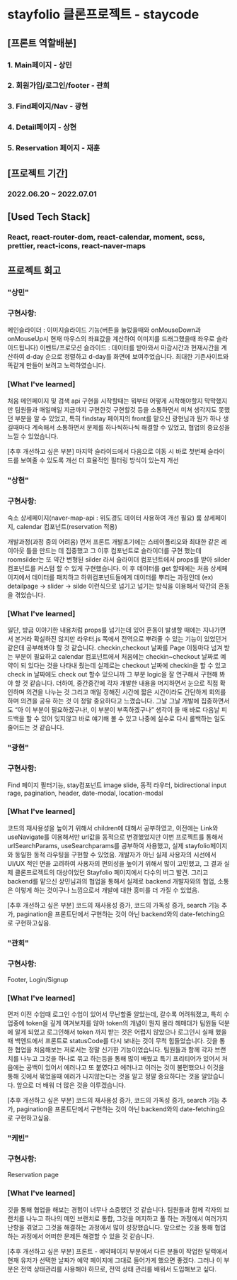 # stayfolio 클론프로젝트 - staycode

## [프론트 역할배분]

### 1. Main페이지 - 상민

### 2. 회원가입/로그인/footer - 관희

### 3. Find페이지/Nav - 광현

### 4. Detail페이지 - 상현

### 5. Reservation 페이지 - 재훈

## [프로젝트 기간]

### 2022.06.20 ~ 2022.07.01

## [Used Tech Stack]

### React, react-router-dom, react-calendar, moment, scss, prettier, react-icons, react-naver-maps

## 프로젝트 회고

### "상민"

### 구현사항: 
메인슬라이더 : 이미지슬라이드 기능(버튼을 눌렀을때와 onMouseDown과 onMouseUp시 현재 마우스의 좌표값을 계산하여 이미지를 드래그했을때 좌우로 슬라이드됩니다)
이벤트/프로모션 슬라이드 : 데이터를 받아와서 마감시간과 현재시간을 계산하여 d-day 순으로 정렬하고 d-day를 화면에 보여주었습니다.
최대한 기존사이트와 똑같게 만들어 보려고 노력하였습니다.

### [What I've learned]
처음 메인페이지 및 검색 api 구현을 시작할때는 뭐부터 어떻게 시작해야할지 막막했지만 팀원들과 매일매일 지금까지 구현한것 구현할것 등을 소통하면서 미쳐 생각지도 못했던 부분을 알 수 있었고, 특히 findstay 페이지의 front를 맡으신 광현님과 뭔가 하나 생길때마다 계속해서 소통하면서 문제를 하나씩하나씩 해결할 수 있었고, 협업의 중요성을 느낄 수 있었습니다.

[추후 개선하고 싶은 부분]
마지막 슬라이드에서 다음으로 이동 시 바로 첫번째 슬라이드를 보여줄 수 있도록 개선
더 효율적인 필터링 방식이 있는지 개선

### "상현"

### 구현사항: 
숙소 상세페이지(naver-map-api : 위도경도 데이터 사용하여 개선 필요)
룸 상세페이지, calendar 컴포넌트(reservation 적용)

개발과정(과정 중의 어려움)
먼저 프론트 개발초기에는 스테이폴리오와 최대한 같은 레이아웃 틀을 만드는 데 집중했고 그 이후 컴포넌트로 슬라이더를 구현 했는데 roomsilder는 또 약간 변형된 silder 라서 슬라이더 컴포넌트에서 props를 받아 silder 컴포넌트를 커스텀 할 수 있게 구현했습니다. 이 후 데이터를 get 할때에는 처음 상세페이지에서 데이터를 패치하고 하위컴포넌트들에게 데이터를 뿌리는 과정인데
(ex) detailpage -> slider -> silde 이런식으로 넘기고 넘기는 방식을 이용해서 약간의 혼동을 겪었습니다.

### [What I've learned]
일단, 방금 이야기한 내용처럼 props를 넘기는데 있어 혼동이 발생할 때에는 지나가면서 본거라 확실하진 않지만 라우터.js 쪽에서 전역으로 뿌려줄 수 있는 기능이 있었던거 같은데 공부해봐야 할 것 같습니다. checkin,checkout 날짜를 Page 이동마다 넘겨 받는 부분이 필요하고 calendar 컴포넌트에서 처음에는 checkin~checkout 날짜로 예약이 되 있다는 것을 나타내 줬는데 실제로는 checkout 날짜에 checkin을 할 수 있고 check in 날짜에도 check out 할수 있으니까 그 부분 logic을 잘 연구해서 구현해 봐야 할 것 같습니다.
더하여, 중간중간에 각자 개발한 내용을 머지하면서 눈으로 직접 확인하며 의견을 나누는 것 그리고 매일 정해진 시간에 짧은 시간이라도 간단하게 회의를 하며 의견을 공유 하는 것 이 정말 중요하다고 느꼈습니다. 그날 그날 개발에 집중하면서도 “아 이 부분이 필요하겠구나!, 이 부분이 부족하겠구나” 생각이 들 때 바로 다음날 피드백을 할 수 있어 잊지않고 바로 얘기해 볼 수 있고 나중에 실수로 다시 롤백하는 일도 줄어드는 것 같습니다. 

### "광현"

### 구현사항: 
Find 페이지 필터기능, stay컴포넌트 image slide, 동적 라우터, bidirectional input rage, pagination, header, date-modal, location-modal

### [What I've learned]
코드의 재사용성을 높이기 위해서 children에 대해서 공부하였고, 이전에는 Link와 useNavigate를 이용해서만 url값을 동적으로 변경했었지만 이번 프로젝트를 통해서 urlSearchParams,
useSearchparams를 공부하여 사용했고, 실제 stayfolio페이지와 동일한 동적 라우팅을 구현할 수 있었음.
개발자가 아닌 실제 사용자의 시선에서 UI/UX 적인 면을 고려하여 사용자의 편의성을 높이기 위해서 많이 고민했고, 그 결과 실제 클론프로젝트의 대상이었던 Stayfolio 페이지에서 다수의 버그 발견.
그리고 backend를 맡으신 상민님과의 협업을 통해서 실제로 backend 개발자와의 협업, 소통은 이렇게 하는 것이구나 느낌으로서 개발에 대한 흥미를 더 가질 수 있었음.

[추후 개선하고 싶은 부분]
코드의 재사용성 증가, 코드의 가독성 증가, search 기능 추가, pagination을 프론트단에서 구현하는 것이 아닌 backend와의 date-fetching으로 구현하고싶음.

### "관희"

### 구현사항:
Footer, Login/Signup

### [What I've learned]
먼저 이전 수업때 로그인 수업이 있어서 무난할줄 알았는데, 갈수록 어려워졌고, 특히 수업중에 token을 깊게 여겨보지를 않아 token의 개념이 뭔지 몰라 헤매대가 팀원들 덕분에 알게 되었고 로그인해서 token
까지 받는 것은 어렵지 않았으나 로그인시 실패 했을때 백엔드에서 프론트로 statusCode를 다시 보내는 것이 무척 힘들었습니다.
깃을 통한 협업을 처음해보는 저로서는 정말 신기한 기능이었습니다. 팀원들과 함께 각자 브랜치를 나누고 그것을 하나로 묶고 하는등을 통해 많이 배웠고 특기 프리티어가 있어서 처음에는 공백이 있어서 에러나고 또
붙였다고 에러나고 이러는 것이 불편했으나 이것을 통해 깃에서 묶었을때 에러가 나지않는다는 것을 알고 정말 중요하다는 것을 알았습니다. 앞으로 더 배워 더 많은 것을 이루겠습니다.

[추후 개선하고 싶은 부분]
코드의 재사용성 증가, 코드의 가독성 증가, search 기능 추가, pagination을 프론트단에서 구현하는 것이 아닌 backend와의 date-fetching으로 구현하고싶음.

### "케빈"

### 구현사항: 
Reservation page

### [What I've learned]
깃을 통해 협업을 해보는 경험이 너무나 소중했던 것 같습니다. 팀원들과 함께 각자의 브랜치를 나누고 하나의 메인 브랜치로 통합, 그것을 머지하고 풀 하는 과정에서 여러가지 난항을 겪었고 그것을 해결하는 과정에서 많이 성장했습니다. 앞으로는 깃을 통해 협업하는 과정에서 어떠한 문제든 해결할 수 있을 것 같습니다.

[추후 개선하고 싶은 부분]
프론트 - 예약페이지 부분에서 다른 분들이 작업한 달력에서 현재 유저가 선택한 날짜가 예약 페이지에 그대로 들어가게 했으면 좋겠다. 그러나 이 부분은 전역 상태관리를 사용해야 하므로, 전역 상태 관리를 배워서 도입해보고 싶다.
